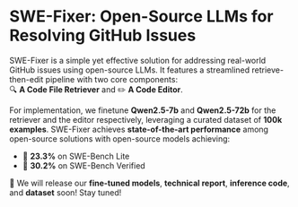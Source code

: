 # SWE-Fixer: Open-Source LLMs for Resolving GitHub Issues

SWE-Fixer is a simple yet effective solution for addressing real-world GitHub issues using open-source LLMs. It features a streamlined retrieve-then-edit pipeline with two core components:  
🔍 **A Code File Retriever** and ✏️ **A Code Editor**.

For implementation, we finetune **Qwen2.5-7b** and **Qwen2.5-72b** for the retriever and the editor respectively, leveraging a curated dataset of **100k examples**. SWE-Fixer achieves **state-of-the-art performance** among open-source solutions with open-source models achieving:
- 🔹 **23.3%** on SWE-Bench Lite
- 🔹 **30.2%** on SWE-Bench Verified

🚀 We will release our **fine-tuned models**, **technical report**, **inference code**, and **dataset** soon! Stay tuned!